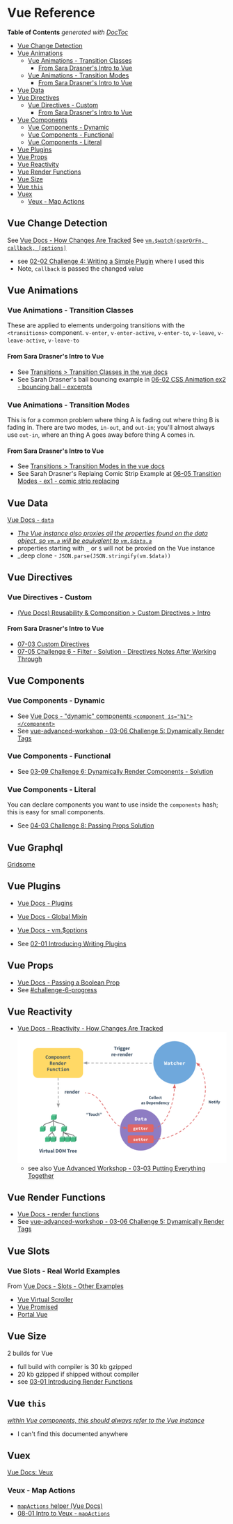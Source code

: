 # Vue Reference


<!-- START doctoc generated TOC please keep comment here to allow auto update -->
<!-- DON'T EDIT THIS SECTION, INSTEAD RE-RUN doctoc TO UPDATE -->
**Table of Contents**  *generated with [DocToc](https://github.com/thlorenz/doctoc)*

- [Vue Change Detection](#vue-change-detection)
- [Vue Animations](#vue-animations)
  - [Vue Animations - Transition Classes](#vue-animations---transition-classes)
    - [From Sara Drasner's Intro to Vue](#from-sara-drasners-intro-to-vue)
  - [Vue Animations - Transition Modes](#vue-animations---transition-modes)
    - [From Sara Drasner's Intro to Vue](#from-sara-drasners-intro-to-vue-1)
- [Vue Data](#vue-data)
- [Vue Directives](#vue-directives)
  - [Vue Directives - Custom](#vue-directives---custom)
    - [From Sara Drasner's Intro to Vue](#from-sara-drasners-intro-to-vue-2)
- [Vue Components](#vue-components)
  - [Vue Components - Dynamic](#vue-components---dynamic)
  - [Vue Components -  Functional](#vue-components----functional)
  - [Vue Components - Literal](#vue-components---literal)
- [Vue Plugins](#vue-plugins)
- [Vue Props](#vue-props)
- [Vue Reactivity](#vue-reactivity)
- [Vue Render Functions](#vue-render-functions)
- [Vue Size](#vue-size)
- [Vue `this`](#vue-this)
- [Vuex](#vuex)
  - [Veux - Map Actions](#veux---map-actions)

<!-- END doctoc generated TOC please keep comment here to allow auto update -->

## Vue Change Detection
See [Vue Docs - How Changes Are Tracked](https://vuejs.org/v2/guide/reactivity.html#How-Changes-Are-Tracked)
See [`vm.$watch(exprOrFn, callback, [options]`](https://vuejs.org/v2/api/#vm-watch)
  * see [02-02 Challenge 4: Writing a Simple Plugin](vue-advanced-workshop/02_writing_plugins.md#02-02-challenge-4-writing-a-simple-plugin)
    where I used this
  * Note, `callback` is passed the changed value

## Vue Animations

### Vue Animations - Transition Classes
These are applied to elements undergoing transitions with the `<transitions>` component.
`v-enter`, `v-enter-active`, `v-enter-to`, `v-leave`, `v-leave-active`, `v-leave-to`

#### From Sara Drasner's Intro to Vue
* See [Transitions > Transition Classes in the vue docs](https://vuejs.org/v2/guide/transitions.html#Transition-Classes)
* See Sarah Drasner's ball bouncing example in [06-02 CSS Animation ex2 - bouncing ball - excerpts](./sara_drasner_intro_to_vue/06_animations.md#06-02-css-animation-ex2---bouncing-ball---excerpts)

### Vue Animations - Transition Modes
This is for a common problem where thing A is fading out where thing B is fading in.
There are two modes, `in-out`, and `out-in`; you'll almost always use `out-in`, where an thing A goes away before thing A comes in.

#### From Sara Drasner's Intro to Vue
* See [Transitions > Transition Modes in the vue docs](https://vuejs.org/v2/guide/transitions.html#Transition-Modes)
* See Sarah Drasner's Replaing Comic Strip Example at [06-05 Transition Modes - ex1 - comic strip replacing](./sara_drasner_intro_to_vue/06_animations.md#06-05-transition-modes---ex1---comic-strip-replacing)

## Vue Data
[Vue Docs - `data`](https://vuejs.org/v2/api/#data)
* [_The Vue instance also proxies all the properties found on the data object, 
so `vm.a` will be equivalent to `vm.$data.a`_](https://vuejs.org/v2/api/#data)
* properties starting with `_` or `$` will not be proxied on the Vue instance
* _deep clone - `JSON.parse(JSON.stringify(vm.$data))`

## Vue Directives

### Vue Directives - Custom
* [(Vue Docs) Reusability & Componsition > Custom Directives > Intro](https://vuejs.org/v2/guide/custom-directive.html)

#### From Sara Drasner's Intro to Vue
* [07-03 Custom Directives](./sara_drasner_intro_to_vue/07_filters_mixins_directives.md#07-03-custom-directives)
* [07-05 Challenge 6 - Filter - Solution - Directives Notes After Working Through](./sara_drasner_intro_to_vue/07_filters_mixins_directives.md#07-05-challenge-6---filter---solution---directives-notes-after-working-through)

## Vue Components

### Vue Components - Dynamic
* See [Vue Docs - "dynamic" components `<component is="h1"></component>`](https://vuejs.org/v2/guide/components-dynamic-async.html#keep-alive-with-Dynamic-Components)
* See [vue-advanced-workshop - 03-06 Challenge 5: Dynamically Render Tags](vue-advanced-workshop/03_render_functions.md#03-06-challenge-5-dynamically-render-tags)

### Vue Components -  Functional
* See [03-09 Challenge 6: Dynamically Render Components - Solution](vue-advanced-workshop/03_render_functions.md#03-09-challenge-6-dynamically-render-components---solution)

### Vue Components - Literal
You can declare components you want to use inside the `components` hash;
this is easy for small components.
* See [04-03 Challenge 8: Passing Props Solution](vue-advanced-workshop/04_state_management.md#04-03-challenge-8-passing-props-solution)

## Vue Graphql
[Gridsome](https://gridsome.org)

## Vue Plugins

* [Vue Docs - Plugins](https://vuejs.org/v2/guide/plugins.html)
* [Vue Docs - Global Mixin](https://vuejs.org/v2/guide/mixins.html#Global-Mixin)
* [Vue Docs - vm.$options](https://vuejs.org/v2/api/#vm-options)

* See [02-01 Introducing Writing Plugins](02_writing_plugins.md#02-01-introducing-writing-plugins)

## Vue Props
* [Vue Docs - Passing a Boolean Prop](https://vuejs.org/v2/guide/components-props.html#Passing-a-Boolean)
* See [#challenge-6-progress](vue-advanced-workshop/03_render_functions.md#challenge-6-progress)

## Vue Reactivity
* [Vue Docs - Reactivity - How Changes Are Tracked](https://vuejs.org/v2/guide/reactivity.html#How-Changes-Are-Tracked)
  ![vue reactivity](./vue-advanced-workshop/assets/vue_reactivity.png)
  * see also [Vue Advanced Workshop - 03-03 Putting Everything Together](./vue-advanced-workshop/03_render_functions.md#03-03-putting-everything-together)
 
## Vue Render Functions
* [Vue Docs - render functions](https://vuejs.org/v2/guide/render-function.html#createElement-Arguments)
* See [vue-advanced-workshop - 03-06 Challenge 5: Dynamically Render Tags](vue-advanced-workshop/03_render_functions.md#03-06-challenge-5-dynamically-render-tags)

## Vue Slots

### Vue Slots - Real World Examples
From [Vue Docs - Slots - Other Examples](https://vuejs.org/v2/guide/components-slots.html#Other-Examples)
* [Vue Virtual Scroller](https://github.com/Akryum/vue-virtual-scroller)
* [Vue Promised](https://github.com/posva/vue-promised)
* [Portal Vue](https://github.com/LinusBorg/portal-vue)

## Vue Size
2 builds for Vue
* full build with compiler is 30 kb gzipped
* 20 kb gzipped if shipped without compiler
* see [03-01 Introducing Render Functions](./vue-advanced-workshop/03_render_functions.md#03-01-introducing-render-functions)

## Vue `this`

[_within Vue components, this should always refer to the Vue instance_](https://blog.logrocket.com/cleaning-up-your-vue-js-code-with-es6/)
* I can't find this documented anywhere

## Vuex
[Vue Docs: Veux](https://vuex.vuejs.org/guide/)

### Veux - Map Actions
* [`mapActions` helper (Vue Docs)](https://vuex.vuejs.org/guide/actions.html#dispatching-actions-in-components)
* [08-01 Intro to Veux - `mapActions`](./sara_drasner_intro_to_vue/08_veux.md#08-01-intro-to-veux---mapactions)
